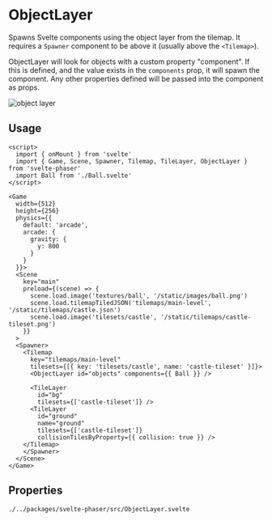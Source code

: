 # ObjectLayer

Spawns Svelte components using the object layer from the tilemap. It requires a `Spawner` component
to be above it (usually above the `<Tilemap>`).

ObjectLayer will look for objects with a custom property "component". If this is defined, and the value exists in
the `components` prop, it will spawn the component. Any other properties defined will be
passed into the component as props.

![object layer](static/images/tiled-object-layer.png)

## Usage

```example
<script>
  import { onMount } from 'svelte'
  import { Game, Scene, Spawner, Tilemap, TileLayer, ObjectLayer } from 'svelte-phaser'
  import Ball from './Ball.svelte'
</script>

<Game
  width={512}
  height={256}
  physics={{
    default: 'arcade',
    arcade: {
      gravity: {
        y: 800
      }
    }
  }}>
  <Scene
    key="main"
    preload={(scene) => {
      scene.load.image('textures/ball', '/static/images/ball.png')
      scene.load.tilemapTiledJSON('tilemaps/main-level', '/static/tilemaps/castle.json')
      scene.load.image('tilesets/castle', '/static/tilemaps/castle-tileset.png')
    }}
  >
  <Spawner>
    <Tilemap
      key="tilemaps/main-level"
      tilesets={[{ key: 'tilesets/castle', name: 'castle-tileset' }]}>
      <ObjectLayer id="objects" components={{ Ball }} />

      <TileLayer
        id="bg"
        tilesets={['castle-tileset']} />
      <TileLayer
        id="ground"
        name="ground"
        tilesets={['castle-tileset']}
        collisionTilesByProperty={{ collision: true }} />
    </Tilemap>
    </Spawner>
  </Scene>
</Game>

```

## Properties

```properties
./../packages/svelte-phaser/src/ObjectLayer.svelte
```
